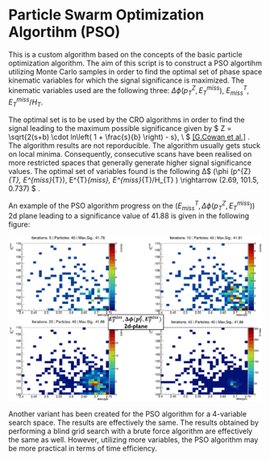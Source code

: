 

# Particle Swarm Optimization Algortihm (PSO)

This is a custom algorithm based on the concepts of the basic particle optimization 
algorithm. The aim of this script is to construct a PSO algortihm utilizing Monte Carlo samples in order to find the 
optimal set of phase space kinematic variables for which the signal significance is 
maximized. The kinematic variables used are the following three: $Δ \phi (p^{Z}_{T}, E^{miss}_{T})$, $E^{T}_{miss}$, $E^{miss}_{T}/H_{T}$.

The optimal set is to be used by the CRO algorithms in order to find the signal leading to the maximum possible significance given by $ Z = \sqrt{2(s+b) \cdot ln\left( 1 + \frac{s}{b} \right) - s}, \ $ [[G.Cowan et al.]](https://arxiv.org/abs/1007.1727)
. The algorithm results are not reporducible. The algorithm usually gets stuck on local minima. Consequently, consecutive scans have been realised on more restricted spaces that generally generate higher signal significance values. The optimal set of variables found is the following Δ$ (\phi (p^{Z}_{T}, E^{miss}_{T}), E^{T}_{miss}, E^{miss}_{T}/H_{T} ) \rightarrow (2.69, 101.5, 0.737) $
. 
 
An example of the PSO algorithm progress on the $(E^{T}_{miss},Δ \phi(p^{Z}_{T}, E^{miss}_{T}))$ 2d plane leading to a significance value of 41.88 is given in the following figure:

![PSO progress](./PSO_progress.png)

Another variant has been created for the PSO algorithm for a 4-variable search space. The results are effectively the same. The results obtained by performing a blind grid search with a brute force algorithm are effectively the same as well. However, utilizing more variables, the PSO algorithm may be more practical in terms of time efficiency.